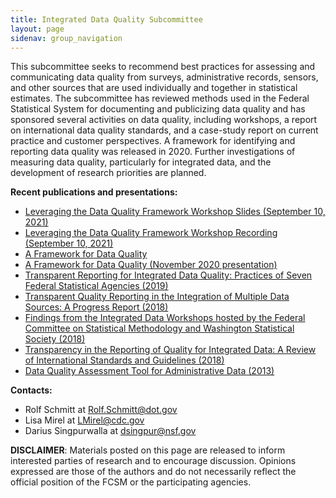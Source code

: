 ```yaml
---
title: Integrated Data Quality Subcommittee
layout: page
sidenav: group_navigation
---
```

<p>This subcommittee seeks to recommend best practices for assessing and communicating data quality from surveys, administrative records, sensors, and other sources that are used individually and together in statistical estimates. The subcommittee has reviewed methods used in the Federal Statistical System for documenting and publicizing data quality and has sponsored several activities on data quality, including workshops, a report on international data quality standards, and a case-study report on current practice and customer perspectives. A framework for identifying and reporting data quality was released in 2020. Further investigations of measuring data quality, particularly for integrated data, and the development of research priorities are planned.</p>

<p><strong>Recent publications and presentations:</strong></p>

<ul>
	<li><a href="../../assets/docs/2021.09.10 Leveraging the Data Quality Framework Workshop Slides.pdf">Leveraging the Data Quality Framework Workshop Slides (September 10, 2021)</a></li>
	<li><a href="../../assets/audio/Data Quality Framework.m4v">Leveraging the Data Quality Framework Workshop Recording (September 10, 2021)</a></li>
	<li><a href="../../assets/docs/FCSM.20.04_A_Framework_for_Data_Quality.pdf" target="_blank">A Framework for Data Quality</a></li>
	<li><a href="../../assets/docs/Framework-Data-Quality-November-2020-presentation.pdf" target="_blank">A Framework for Data Quality (November 2020 presentation)</a></li>
	<li><a href="../../assets/docs/Transparent_Reporting_FCSM_19_01_092719.pdf" target="_blank">Transparent Reporting for Integrated Data Quality: Practices of Seven Federal Statistical Agencies (2019)</a></li>
	<li><a href="../../assets/docs/Quality_Integrated_Data.pdf" target="_blank">Transparent Quality Reporting in the Integration of Multiple Data Sources: A Progress Report (2018)</a></li>
	<li><a href="../../assets/docs/Workshop_Summary.pdf" target="_blank">Findings from the Integrated Data Workshops hosted by the Federal Committee on Statistical Methodology and Washington Statistical Society (2018)</a></li>
	<li><a href="https://www.mathematica.org/our-publications-and-findings/publications/transparency-in-the-reporting-of-quality-for-integrated-data-a-review-of-international-standards" target="_blank">Transparency in the Reporting of Quality for Integrated Data: A Review of International Standards and Guidelines (2018)</a></li>
	<li><a href="../../assets/docs/DataQualityAssessmentTool.pdf" target="_blank">Data Quality Assessment Tool for Administrative Data (2013)</a></li>
</ul>    

<p><strong>Contacts:</strong></p>
<ul>
  <li>Rolf Schmitt at <a href="mailto:Rolf.Schmitt@dot.gov">Rolf.Schmitt@dot.gov</a></li>
  <li>Lisa Mirel at <a href="mailto:LMirel@cdc.gov">LMirel@cdc.gov</a></li>
  <li>Darius Singpurwalla at <a href="mailto:dsingpur@nsf.gov">dsingpur@nsf.gov</a></li>
</ul>
 
<p><b>DISCLAIMER</b>: Materials posted on this page are released to inform interested parties of research and to encourage discussion. Opinions expressed are those of the authors and do not necessarily reflect the official position of the FCSM or the participating agencies.</p>
